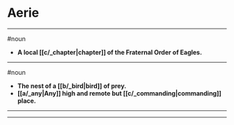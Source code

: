# Aerie
---
#noun
- **A local [[c/_chapter|chapter]] of the Fraternal Order of Eagles.**
---
#noun
- **The nest of a [[b/_bird|bird]] of prey.**
- **[[a/_any|Any]] high and remote but [[c/_commanding|commanding]] place.**
---
---
